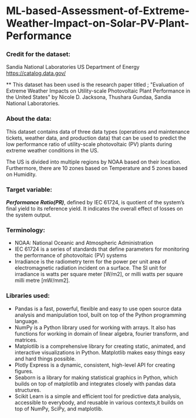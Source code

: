# ML-based-Assessment-of-Extreme-Weather-Impact-on-Solar-PV-Plant-Performance

### Credit for the dataset:
Sandia National Laboratories
US Department of Energy
https://catalog.data.gov/

** This dataset has been used is the research paper titled ; "Evaluation of Extreme Weather Impacts on Utility-scale Photovoltaic Plant Performance in the United States" by Nicole D. Jacksona, Thushara Gundaa, Sandia National Laboratories.
### About the data:

This dataset contains data of three data types (operations and maintenance tickets, weather data, and production data) that can be used to predict the low performance ratio of utility-scale photovoltaic (PV) plants during extreme weather conditions in the US.

The US is divided into multiple regions by NOAA based on their location. Furthermore, there are 10 zones based on Temperature and 5 zones based on Humidity.

### Target variable:

***Performance Ratio(PR)***, defined by IEC 61724, is quotient of the system’s final yield to its reference yield. It indicates the overall effect of losses on the system output.

### Terminology:

* NOAA: National Oceanic and Atmospheric Administration
* IEC 61724 is a series of standards that define parameters for monitoring the performance of photovoltaic (PV) systems
* Irradiance is the radiometry term for the power per unit area of electromagnetic radiation incident on a surface. The SI unit for irradiance is watts per square meter [W/m2], or milli watts per square milli metre [mW/mm2].

### Libraries used:
* Pandas is a fast, powerful, flexible and easy to use open source data analysis and manipulation tool, built on top of the Python programming language.
* NumPy is a Python library used for working with arrays. It also has functions for working in domain of linear algebra, fourier transform, and matrices.
* Matplotlib is a comprehensive library for creating static, animated, and interactive visualizations in Python. Matplotlib makes easy things easy and hard things possible.
* Plotly Express is a dynamic, consistent, high-level API for creating figures.
* Seaborn is a library for making statistical graphics in Python, which builds on top of matplotlib and integrates closely with pandas data structures.
* Scikit Learn is a simple and efficient tool for predictive data analysis, accessible to everybody, and reusable in various contexts,it builds on top of NumPy, SciPy, and matplotlib.
